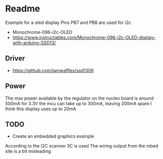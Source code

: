 # Readme

Example for a oled display
Pins PB7 and PB8 are used for i2c

  * Monochrome-096-i2c-OLED
  * https://www.instructables.com/Monochrome-096-i2c-OLED-display-with-arduino-SSD13/

## Driver

  * https://github.com/jamwaffles/ssd1306

## Power

The max power available by the regulator on the nucleo board is around 500mA for 3.3V
the mcu can take up to 300mA, leaving 200mA spare
I think this display uses up to 20mA

## TODO

  * Create an embedded graphics example

According to the I2C scanner 3C is used
The wiring output from the mbed site is a bit misleading
